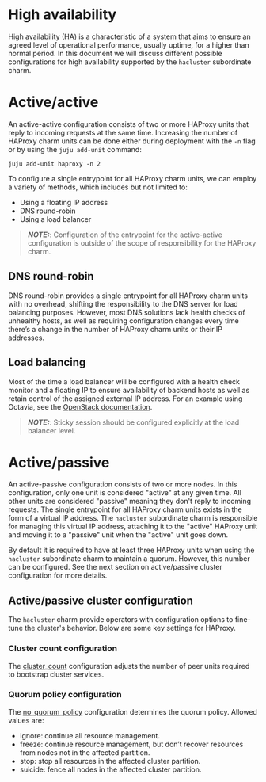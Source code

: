 # High availability
High availability (HA) is a characteristic of a system that aims to ensure an agreed level of operational performance, usually uptime, for a higher than normal period. In this document we will discuss different possible configurations for high availability supported by the `hacluster` subordinate charm.

# Active/active
An active-active configuration consists of two or more HAProxy units that reply to incoming requests at the same time. Increasing the number of HAProxy charm units can be done either during deployment with the `-n` flag or by using the `juju add-unit` command: 
```
juju add-unit haproxy -n 2
```

To configure a single entrypoint for all HAProxy charm units, we can employ a variety of methods, which includes but not limited to:
* Using a floating IP address
* DNS round-robin
* Using a load balancer

> **_NOTE:_**: Configuration of the entrypoint for the active-active configuration is outside of the scope of responsibility for the HAProxy charm.

## DNS round-robin
DNS round-robin provides a single entrypoint for all HAProxy charm units with no overhead, shifting the responsibility to the DNS server for load balancing purposes. However, most DNS solutions lack health checks of unhealthy hosts, as well as requiring configuration changes every time there’s a change in the number of HAProxy charm units or their IP addresses.

## Load balancing
Most of the time a load balancer will be configured with a health check monitor and a floating IP to ensure availability of backend hosts as well as retain control of the assigned external IP address. For an example using Octavia, see the [OpenStack documentation](https://docs.openstack.org/octavia/stein/user/guides/basic-cookbook.html#basic-lb-with-hm-and-fip).

> **_NOTE:_**: Sticky session should be configured explicitly at the load balancer level.

# Active/passive
An active-passive configuration consists of two or more nodes. In this configuration, only one unit is considered "active" at any given time. All other units are considered "passive" meaning they don't reply to incoming requests. The single entrypoint for all HAProxy charm units exists in the form of a virtual IP address. The `hacluster` subordinate charm is responsible for managing this virtual IP address, attaching it to the "active" HAProxy unit and moving it to a "passive" unit when the "active" unit goes down.

By default it is required to have at least three HAProxy units when using the `hacluster` subordinate charm to maintain a quorum. However, this number can be configured. See the next section on active/passive cluster configuration for more details.

## Active/passive cluster configuration
The `hacluster` charm provide operators with configuration options to fine-tune the cluster's behavior. Below are some key settings for HAProxy.

### Cluster count configuration
The [cluster_count](https://opendev.org/openstack/charm-hacluster/src/commit/2449932bf7c618fda4fa412228a133688db13b02/config.yaml#L125) configuration adjusts the number of peer units required to bootstrap cluster services.

### Quorum policy configuration
The [no_quorum_policy](https://opendev.org/openstack/charm-hacluster/src/commit/2449932bf7c618fda4fa412228a133688db13b02/config.yaml#L221) configuration determines the quorum policy. Allowed values are:

* ignore: continue all resource management.
* freeze: continue resource management, but don’t recover resources from nodes not in the affected partition.
* stop: stop all resources in the affected cluster partition.
* suicide: fence all nodes in the affected cluster partition.
